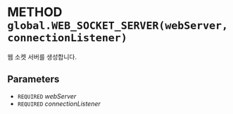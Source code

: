 # METHOD `global.WEB_SOCKET_SERVER(webServer, connectionListener)`
웹 소켓 서버를 생성합니다.

## Parameters
* `REQUIRED` *webServer*
* `REQUIRED` *connectionListener*
